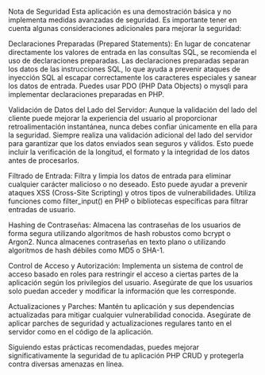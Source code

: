 
Nota de Seguridad
Esta aplicación es una demostración básica y no implementa medidas avanzadas de seguridad. Es importante tener en cuenta algunas consideraciones adicionales para mejorar la seguridad:

Declaraciones Preparadas (Prepared Statements): En lugar de concatenar directamente los valores de entrada en las consultas SQL, se recomienda el uso de declaraciones preparadas. Las declaraciones preparadas separan los datos de las instrucciones SQL, lo que ayuda a prevenir ataques de inyección SQL al escapar correctamente los caracteres especiales y sanear los datos de entrada. Puedes usar PDO (PHP Data Objects) o mysqli para implementar declaraciones preparadas en PHP.

Validación de Datos del Lado del Servidor: Aunque la validación del lado del cliente puede mejorar la experiencia del usuario al proporcionar retroalimentación instantánea, nunca debes confiar únicamente en ella para la seguridad. Siempre realiza una validación adicional del lado del servidor para garantizar que los datos enviados sean seguros y válidos. Esto puede incluir la verificación de la longitud, el formato y la integridad de los datos antes de procesarlos.

Filtrado de Entrada: Filtra y limpia los datos de entrada para eliminar cualquier carácter malicioso o no deseado. Esto puede ayudar a prevenir ataques XSS (Cross-Site Scripting) y otros tipos de vulnerabilidades. Utiliza funciones como filter_input() en PHP o bibliotecas específicas para filtrar entradas de usuario.

Hashing de Contraseñas: Almacena las contraseñas de los usuarios de forma segura utilizando algoritmos de hash robustos como bcrypt o Argon2. Nunca almacenes contraseñas en texto plano o utilizando algoritmos de hash débiles como MD5 o SHA-1.

Control de Acceso y Autorización: Implementa un sistema de control de acceso basado en roles para restringir el acceso a ciertas partes de la aplicación según los privilegios del usuario. Asegúrate de que los usuarios solo puedan acceder y modificar la información que les corresponde.

Actualizaciones y Parches: Mantén tu aplicación y sus dependencias actualizadas para mitigar cualquier vulnerabilidad conocida. Asegúrate de aplicar parches de seguridad y actualizaciones regulares tanto en el servidor como en el código de la aplicación.

Siguiendo estas prácticas recomendadas, puedes mejorar significativamente la seguridad de tu aplicación PHP CRUD y protegerla contra diversas amenazas en línea.





